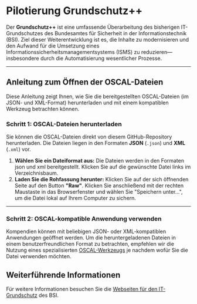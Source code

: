 # Pilotierung Grundschutz++

Der **Grundschutz++** ist eine umfassende Überarbeitung des bisherigen IT-Grundschutzes des Bundesamtes für Sicherheit in der Informationstechnik (BSI). Ziel dieser Weiterentwicklung ist es, die Inhalte zu modernisieren und den Aufwand für die Umsetzung eines Informationssicherheitsmanagementsystems (ISMS) zu reduzieren—insbesondere durch die Automatisierung wesentlicher Prozesse. 

-----

## Anleitung zum Öffnen der OSCAL-Dateien 

Diese Anleitung zeigt Ihnen, wie Sie die bereitgestellten OSCAL-Dateien (im JSON- und XML-Format) herunterladen und mit einem kompatiblen Werkzeug betrachten können.

### Schritt 1: OSCAL-Dateien herunterladen

Sie können die OSCAL-Dateien direkt von diesem GitHub-Repository herunterladen. Die Dateien liegen in den Formaten **JSON** (`.json`) und **XML** (`.xml`) vor.

1.  **Wählen Sie ein Dateiformat aus:** Die Dateien werden in den Formaten json und xml bereitgestellt. Klicken Sie auf die gewünschte Datei links im Verzeichnisbaum.
2.  **Laden Sie die Rohfassung herunter:** Klicken Sie auf der sich öffnenden Seite auf den Button **"Raw"**. Klicken Sie anschließend mit der rechten Maustaste in das Browserfenster und wählen Sie "Speichern unter...", um die Datei lokal auf Ihrem Computer zu sichern.

-----

### Schritt 2: OSCAL-kompatible Anwendung verwenden

Kompendien können mit beliebigen JSON- oder XML-kompatiblen Anwendungen geöffnet werden. Um die heruntergeladenen Dateien in einem benutzerfreundlichen Format zu betrachten, empfehlen wir die Nutzung eines spezialisierten [OSCAL-Werkzeugs](https://oscal.io/tools/#:~:text=OSCAL%20Viewer,Geoffrey%20Borough) je nachdem wofür Sie die Datei verwenden möchten.

## Weiterführende Informationen

Für weitere Informationen besuchen Sie die [Webseiten für den IT-Grundschutz](https://www.bsi.bund.de/DE/Themen/Unternehmen-und-Organisationen/Standards-und-Zertifizierung/IT-Grundschutz/it-grundschutz_node.html) des BSI.
